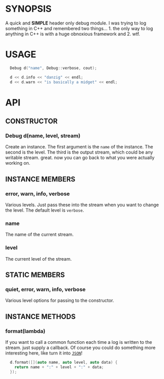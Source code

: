 # SYNOPSIS
A quick and **SIMPLE** header only debug module. I was trying to log 
something in C++ and remembered two things... 1. the only way to log 
anything in C++ is with a huge obnoxious framework and 2. wtf.

# USAGE
```cpp
  Debug d("name", Debug::verbose, cout);

  d << d.info << "danzig" << endl;
  d << d.warn << "is basically a midget" << endl;
```

# API

## CONSTRUCTOR

### Debug d(name, level, stream)
Create an instance. The first argument is the `name` of the instance.
The second is the level. The third is the output stream, which could
be any writable stream. great. now you can go back to what you were
actually working on.

## INSTANCE MEMBERS

### error, warn, info, verbose
Various levels. Just pass these into the stream when you want to change
the level. The default level is `verbose`.

### name
The name of the current stream.

### level
The current level of the stream.

## STATIC MEMBERS

### quiet, error, warn, info, verbose
Various level options for passing to the constructor.

## INSTANCE METHODS

### format(lambda)
If you want to call a common function each time a log is written to the 
stream. just supply a callback. Of course you could do something more 
interesting here, like turn it into [`JSON`](https://github.com/dropbox/json11)!

```cpp
  d.format([](auto name, auto level, auto data) {
    return name + ":" + level + ":" + data;
  });
```

